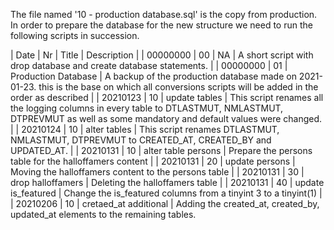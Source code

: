 The file named '10 - production database.sql' is the copy from production. In order to prepare the database for the new structure we need to run the following scripts in succession. 


| Date | Nr | Title  | Description |
| 00000000 | 00 | NA | A short script with drop database and create database statements. |
| 00000000 | 01 | Production Database | A backup of the production database made on 2021-01-23. this is the base on which all conversions scripts will be added in the order as described |
| 20210123 | 10 | update tables | This script renames all the logging columns in every table to DTLASTMUT, NMLASTMUT, DTPREVMUT as well as some mandatory and default values were changed. |
| 20210124 | 10 | alter tables | This script renames DTLASTMUT, NMLASTMUT, DTPREVMUT to CREATED_AT, CREATED_BY and UPDATED_AT.  |
| 20210131 | 10 | alter table persons | Prepare the persons table for the halloffamers content |
| 20210131 | 20 | update persons | Moving the halloffamers content to the persons table |
| 20210131 | 30 | drop halloffamers | Deleting the halloffamers table |
| 20210131 | 40 | update is_featured | Change the is_featured columns from a tinyint 3 to a tinyint(1) |
| 20210206 | 10 | cretaed_at additional | Adding the created_at, created_by, updated_at elements to the remaining tables.